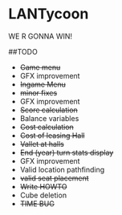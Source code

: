 LANTycoon
=========

WE R GONNA WIN!

##TODO
- ~~Game menu~~
 - GFX improvement
- ~~Ingame Menu~~ 
 - ~~minor fixes~~  
 - GFX improvement
- ~~Score calculation~~  
 - Balance variables
- ~~Cost calculation~~  
 - ~~Cost of leasing Hall~~
 - ~~Vallet at halls~~
- ~~End (year) turn stats display~~  
 - GFX improvement  
- Valid location pathfinding  
 - ~~valid seat placement~~
- ~~Write HOWTO~~
- Cube deletion
- ~~TIME BUG~~
